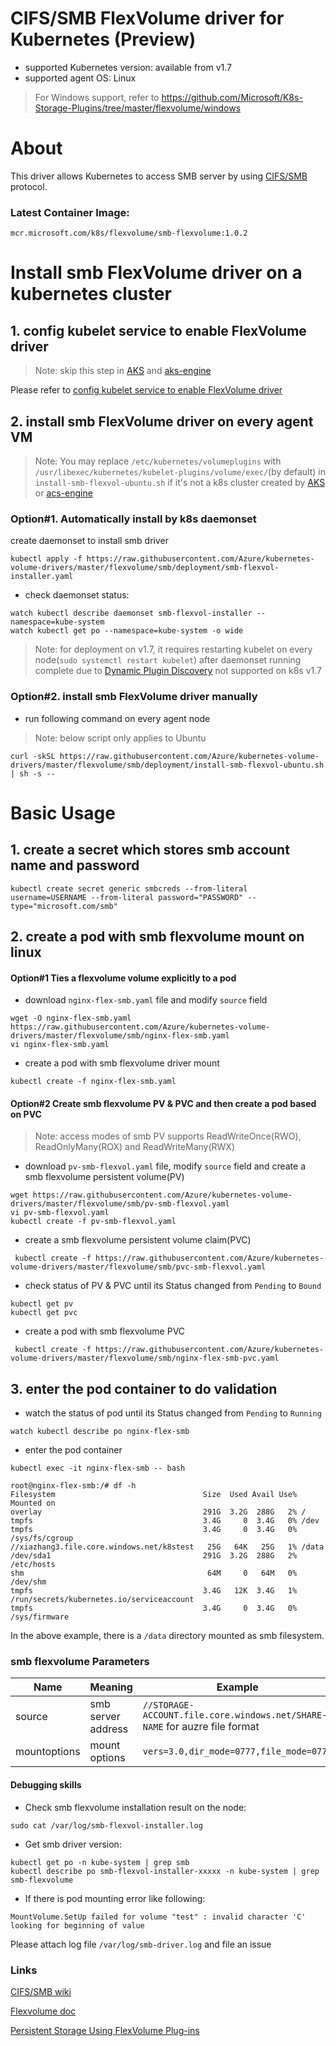 # CIFS/SMB FlexVolume driver for Kubernetes (Preview)
 - supported Kubernetes version: available from v1.7
 - supported agent OS: Linux 
 > For Windows support, refer to https://github.com/Microsoft/K8s-Storage-Plugins/tree/master/flexvolume/windows

# About
This driver allows Kubernetes to access SMB server by using [CIFS/SMB](https://en.wikipedia.org/wiki/Server_Message_Block) protocol.

### Latest Container Image:
`mcr.microsoft.com/k8s/flexvolume/smb-flexvolume:1.0.2`

# Install smb FlexVolume driver on a kubernetes cluster
## 1. config kubelet service to enable FlexVolume driver
> Note: skip this step in [AKS](https://azure.microsoft.com/en-us/services/container-service/) and [aks-engine](https://github.com/Azure/aks-engine)

Please refer to [config kubelet service to enable FlexVolume driver](https://github.com/Azure/kubernetes-volume-drivers/blob/master/flexvolume/README.md#config-kubelet-service-to-enable-flexvolume-driver)
 
## 2. install smb FlexVolume driver on every agent VM
 > Note: You may replace `/etc/kubernetes/volumeplugins` with `/usr/libexec/kubernetes/kubelet-plugins/volume/exec/`(by default) in `install-smb-flexvol-ubuntu.sh` if it's not a k8s cluster created by [AKS](https://azure.microsoft.com/en-us/services/container-service/) or [acs-engine](https://github.com/Azure/acs-engine)
### Option#1. Automatically install by k8s daemonset
create daemonset to install smb driver
```
kubectl apply -f https://raw.githubusercontent.com/Azure/kubernetes-volume-drivers/master/flexvolume/smb/deployment/smb-flexvol-installer.yaml
```
 - check daemonset status:
```
watch kubectl describe daemonset smb-flexvol-installer --namespace=kube-system
watch kubectl get po --namespace=kube-system -o wide
```
> Note: for deployment on v1.7, it requires restarting kubelet on every node(`sudo systemctl restart kubelet`) after daemonset running complete due to [Dynamic Plugin Discovery](https://github.com/kubernetes/community/blob/master/contributors/devel/flexvolume.md#dynamic-plugin-discovery) not supported on k8s v1.7

### Option#2. install smb FlexVolume driver manually
 - run following command on every agent node
 > Note: below script only applies to Ubuntu
```
curl -skSL https://raw.githubusercontent.com/Azure/kubernetes-volume-drivers/master/flexvolume/smb/deployment/install-smb-flexvol-ubuntu.sh | sh -s --
```

# Basic Usage
## 1. create a secret which stores smb account name and password
```
kubectl create secret generic smbcreds --from-literal username=USERNAME --from-literal password="PASSWORD" --type="microsoft.com/smb"
```

## 2. create a pod with smb flexvolume mount on linux
#### Option#1 Ties a flexvolume volume explicitly to a pod
- download `nginx-flex-smb.yaml` file and modify `source` field
```
wget -O nginx-flex-smb.yaml https://raw.githubusercontent.com/Azure/kubernetes-volume-drivers/master/flexvolume/smb/nginx-flex-smb.yaml
vi nginx-flex-smb.yaml
```
 - create a pod with smb flexvolume driver mount
```
kubectl create -f nginx-flex-smb.yaml
```

#### Option#2 Create smb flexvolume PV & PVC and then create a pod based on PVC
 > Note: access modes of smb PV supports ReadWriteOnce(RWO), ReadOnlyMany(ROX) and ReadWriteMany(RWX)
 - download `pv-smb-flexvol.yaml` file, modify `source` field and create a smb flexvolume persistent volume(PV)
```
wget https://raw.githubusercontent.com/Azure/kubernetes-volume-drivers/master/flexvolume/smb/pv-smb-flexvol.yaml
vi pv-smb-flexvol.yaml
kubectl create -f pv-smb-flexvol.yaml
```

 - create a smb flexvolume persistent volume claim(PVC)
```
 kubectl create -f https://raw.githubusercontent.com/Azure/kubernetes-volume-drivers/master/flexvolume/smb/pvc-smb-flexvol.yaml
```

 - check status of PV & PVC until its Status changed from `Pending` to `Bound`
 ```
 kubectl get pv
 kubectl get pvc
 ```
 
 - create a pod with smb flexvolume PVC
```
 kubectl create -f https://raw.githubusercontent.com/Azure/kubernetes-volume-drivers/master/flexvolume/smb/nginx-flex-smb-pvc.yaml
 ```

## 3. enter the pod container to do validation
 - watch the status of pod until its Status changed from `Pending` to `Running`
```
watch kubectl describe po nginx-flex-smb
```
 - enter the pod container
```
kubectl exec -it nginx-flex-smb -- bash
```

```
root@nginx-flex-smb:/# df -h
Filesystem                                 Size  Used Avail Use% Mounted on
overlay                                    291G  3.2G  288G   2% /
tmpfs                                      3.4G     0  3.4G   0% /dev
tmpfs                                      3.4G     0  3.4G   0% /sys/fs/cgroup
//xiazhang3.file.core.windows.net/k8stest   25G   64K   25G   1% /data
/dev/sda1                                  291G  3.2G  288G   2% /etc/hosts
shm                                         64M     0   64M   0% /dev/shm
tmpfs                                      3.4G   12K  3.4G   1% /run/secrets/kubernetes.io/serviceaccount
tmpfs                                      3.4G     0  3.4G   0% /sys/firmware
```
In the above example, there is a `/data` directory mounted as smb filesystem.

### smb flexvolume Parameters
Name | Meaning | Example | Mandatory 
--- | --- | --- | ---
source | smb server address | `//STORAGE-ACCOUNT.file.core.windows.net/SHARE-NAME` for auzre file format | Yes
mountoptions | mount options | `vers=3.0,dir_mode=0777,file_mode=0777` | No

#### Debugging skills
 - Check smb flexvolume installation result on the node:
```
sudo cat /var/log/smb-flexvol-installer.log
```
 - Get smb driver version:
```
kubectl get po -n kube-system | grep smb
kubectl describe po smb-flexvol-installer-xxxxx -n kube-system | grep smb-flexvolume
```
 - If there is pod mounting error like following:
```
MountVolume.SetUp failed for volume "test" : invalid character 'C' looking for beginning of value
```
Please attach log file `/var/log/smb-driver.log` and file an issue

### Links
[CIFS/SMB wiki](https://en.wikipedia.org/wiki/Server_Message_Block)

[Flexvolume doc](https://github.com/kubernetes/community/blob/master/contributors/devel/flexvolume.md)

[Persistent Storage Using FlexVolume Plug-ins](https://docs.openshift.org/latest/install_config/persistent_storage/persistent_storage_flex_volume.html)
